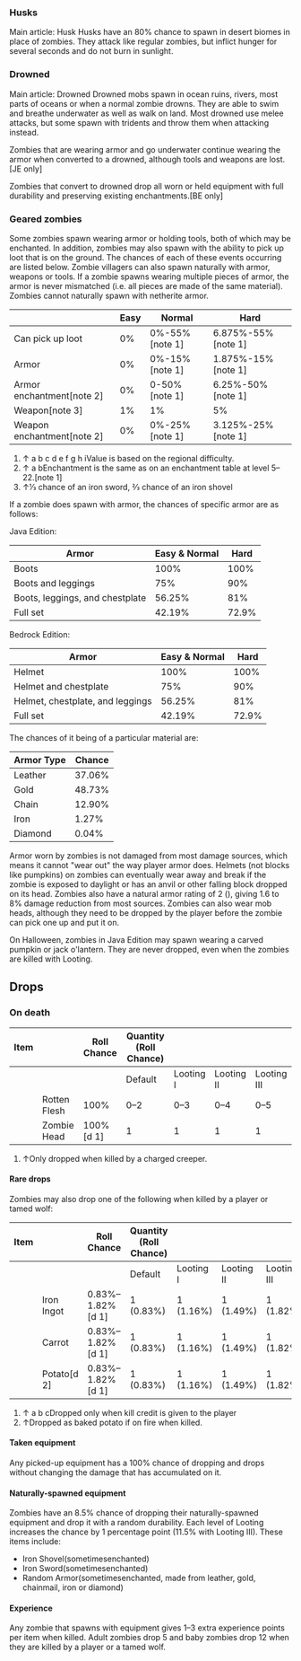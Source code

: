 ### Husks
Main article: Husk
Husks have an 80% chance to spawn in desert biomes in place of zombies. They attack like regular zombies, but inflict hunger for several seconds and do not burn in sunlight.

### Drowned
Main article: Drowned
Drowned mobs spawn in ocean ruins, rivers, most parts of oceans or when a normal zombie drowns. They are able to swim and breathe underwater as well as walk on land. Most drowned use melee attacks, but some spawn with tridents and throw them when attacking instead.

Zombies that are wearing armor and go underwater continue wearing the armor when converted to a drowned, although tools and weapons are lost.‌[JE  only]

Zombies that convert to drowned drop all worn or held equipment with full durability and preserving existing enchantments.‌[BE  only]

### Geared zombies
Some zombies spawn wearing armor or holding tools, both of which may be enchanted. In addition, zombies may also spawn with the ability to pick up loot that is on the ground. The chances of each of these events occurring are listed below. Zombie villagers can also spawn naturally with armor, weapons or tools. If a zombie spawns wearing multiple pieces of armor, the armor is never mismatched (i.e. all pieces are made of the same material). Zombies cannot naturally spawn with netherite armor.

|                            | Easy | Normal         | Hard               |
|----------------------------|------|----------------|--------------------|
| Can pick up loot           | 0%   | 0%-55%[note 1] | 6.875%-55%[note 1] |
| Armor                      | 0%   | 0%-15%[note 1] | 1.875%-15%[note 1] |
| Armor enchantment[note 2]  | 0%   | 0-50%[note 1]  | 6.25%-50%[note 1]  |
| Weapon[note 3]             | 1%   | 1%             | 5%                 |
| Weapon enchantment[note 2] | 0%   | 0%-25%[note 1] | 3.125%-25%[note 1] |

1. ↑ a b c d e f g h iValue is based on the regional difficulty.
2. ↑ a bEnchantment is the same as on an enchantment table at level 5–22.[note 1]
3. ↑1⁄3 chance of an iron sword, 2⁄3 chance of an iron shovel

If a zombie does spawn with armor, the chances of specific armor are as follows:

Java Edition:

| Armor                           | Easy & Normal | Hard  |
|---------------------------------|---------------|-------|
| Boots                           | 100%          | 100%  |
| Boots and leggings              | 75%           | 90%   |
| Boots, leggings, and chestplate | 56.25%        | 81%   |
| Full set                        | 42.19%        | 72.9% |

Bedrock Edition:

| Armor                            | Easy & Normal | Hard  |
|----------------------------------|---------------|-------|
| Helmet                           | 100%          | 100%  |
| Helmet and chestplate            | 75%           | 90%   |
| Helmet, chestplate, and leggings | 56.25%        | 81%   |
| Full set                         | 42.19%        | 72.9% |

The chances of it being of a particular material are:

| Armor Type | Chance |
|------------|--------|
| Leather    | 37.06% |
| Gold       | 48.73% |
| Chain      | 12.90% |
| Iron       | 1.27%  |
| Diamond    | 0.04%  |

Armor worn by zombies is not damaged from most damage sources, which means it cannot "wear out" the way player armor does. Helmets (not blocks like pumpkins) on zombies can eventually wear away and break if the zombie is exposed to daylight or has an anvil or other falling block dropped on its head. Zombies also have a natural armor rating of 2 (), giving 1.6 to 8% damage reduction from most sources. Zombies can also wear mob heads, although they need to be dropped by the player before the zombie can pick one up and put it on.

On Halloween, zombies in Java Edition may spawn wearing a carved pumpkin or jack o'lantern. They are never dropped, even when the zombies are killed with Looting.

## Drops
### On death
| Item |              | Roll Chance | Quantity (Roll Chance) |           |            |             |
|------|--------------|-------------|------------------------|-----------|------------|-------------|
|      |              |             | Default                | Looting I | Looting II | Looting III |
|      | Rotten Flesh | 100%        | 0–2                    | 0–3       | 0–4        | 0–5         |
|      | Zombie Head  | 100%[d 1]   | 1                      | 1         | 1          | 1           |

1. ↑Only dropped when killed by a charged creeper.

#### Rare drops
Zombies may also drop one of the following when killed by a player or tamed wolf:

| Item |             | Roll Chance      | Quantity (Roll Chance) |           |            |             |
|------|-------------|------------------|------------------------|-----------|------------|-------------|
|      |             |                  | Default                | Looting I | Looting II | Looting III |
|      | Iron Ingot  | 0.83%–1.82%[d 1] | 1 (0.83%)              | 1 (1.16%) | 1 (1.49%)  | 1 (1.82%)   |
|      | Carrot      | 0.83%–1.82%[d 1] | 1 (0.83%)              | 1 (1.16%) | 1 (1.49%)  | 1 (1.82%)   |
|      | Potato[d 2] | 0.83%–1.82%[d 1] | 1 (0.83%)              | 1 (1.16%) | 1 (1.49%)  | 1 (1.82%)   |

1. ↑ a b cDropped only when kill credit is given to the player
2. ↑Dropped as baked potato if on fire when killed.

#### Taken equipment
Any picked-up equipment has a 100% chance of dropping and drops without changing the damage that has accumulated on it.

#### Naturally-spawned equipment
Zombies have an 8.5% chance of dropping their naturally-spawned equipment and drop it with a random durability. Each level of Looting increases the chance by 1 percentage point (11.5% with Looting III). These items include:

- Iron Shovel(sometimesenchanted)
- Iron Sword(sometimesenchanted)
- Random Armor(sometimesenchanted, made from leather, gold, chainmail, iron or diamond)

#### Experience
Any zombie that spawns with equipment gives 1–3 extra experience points per item when killed. Adult zombies drop 5 and baby zombies drop 12 when they are killed by a player or a tamed wolf.

